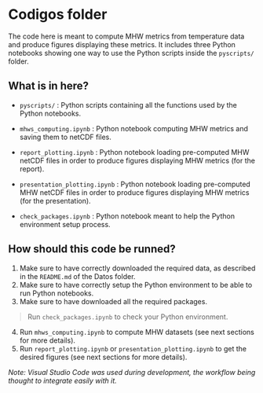 # Codigos folder

The code here is meant to compute MHW metrics from temperature data and produce figures displaying these metrics. It includes three Python notebooks showing one way to use the Python scripts inside the `pyscripts/` folder.

## What is in here?

 - `pyscripts/` :
     Python scripts containing all the functions used by the Python notebooks.

 - `mhws_computing.ipynb` :
     Python notebook computing MHW metrics and saving them to netCDF files.

 - `report_plotting.ipynb` :
     Python notebook loading pre-computed MHW netCDF files in order to produce figures displaying MHW metrics (for the report).

 - `presentation_plotting.ipynb` :
     Python notebook loading pre-computed MHW netCDF files in order to produce figures displaying MHW metrics (for the presentation).

 - `check_packages.ipynb` :
     Python notebook meant to help the Python environment setup process.

## How should this code be runned?

 1. Make sure to have correctly downloaded the required data, as described in the `README.md` of the Datos folder.
 2. Make sure to have correctly setup the Python environment to be able to run Python notebooks.
 3. Make sure to have downloaded all the required packages.

 > Run `check_packages.ipynb` to check your Python environment.

 4. Run `mhws_computing.ipynb` to compute MHW datasets (see next sections for more details).
 5. Run `report_plotting.ipynb` or `presentation_plotting.ipynb` to get the desired figures (see next sections for more details).

*Note: Visual Studio Code was used during development, the workflow being thought to integrate easily with it.*
